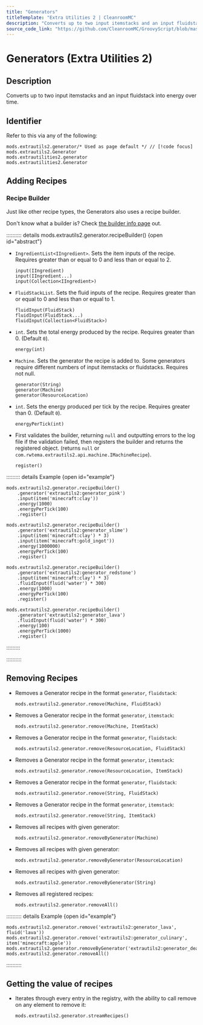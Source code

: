 ```yaml
---
title: "Generators"
titleTemplate: "Extra Utilities 2 | CleanroomMC"
description: "Converts up to two input itemstacks and an input fluidstack into energy over time."
source_code_link: "https://github.com/CleanroomMC/GroovyScript/blob/master/src/main/java/com/cleanroommc/groovyscript/compat/mods/extrautils2/Generator.java"
---
```


# Generators (Extra Utilities 2)

## Description

Converts up to two input itemstacks and an input fluidstack into energy over time.

## Identifier

Refer to this via any of the following:

```groovy:no-line-numbers {1}
mods.extrautils2.generator/* Used as page default */ // [!code focus]
mods.extrautils2.Generator
mods.extrautilities2.generator
mods.extrautilities2.Generator
```


## Adding Recipes

### Recipe Builder

Just like other recipe types, the Generators also uses a recipe builder.

Don't know what a builder is? Check [the builder info page](../../groovy/builder.md) out.

:::::::::: details mods.extrautils2.generator.recipeBuilder() {open id="abstract"}
- `IngredientList<IIngredient>`. Sets the item inputs of the recipe. Requires greater than or equal to 0 and less than or equal to 2.

    ```groovy:no-line-numbers
    input(IIngredient)
    input(IIngredient...)
    input(Collection<IIngredient>)
    ```

- `FluidStackList`. Sets the fluid inputs of the recipe. Requires greater than or equal to 0 and less than or equal to 1.

    ```groovy:no-line-numbers
    fluidInput(FluidStack)
    fluidInput(FluidStack...)
    fluidInput(Collection<FluidStack>)
    ```

- `int`. Sets the total energy produced by the recipe. Requires greater than 0. (Default `0`).

    ```groovy:no-line-numbers
    energy(int)
    ```

- `Machine`. Sets the generator the recipe is added to. Some generators require different numbers of input itemstacks or fluidstacks. Requires not null.

    ```groovy:no-line-numbers
    generator(String)
    generator(Machine)
    generator(ResourceLocation)
    ```

- `int`. Sets the energy produced per tick by the recipe. Requires greater than 0. (Default `0`).

    ```groovy:no-line-numbers
    energyPerTick(int)
    ```

- First validates the builder, returning `null` and outputting errors to the log file if the validation failed, then registers the builder and returns the registered object. (returns `null` or `com.rwtema.extrautils2.api.machine.IMachineRecipe`).

    ```groovy:no-line-numbers
    register()
    ```

::::::::: details Example {open id="example"}
```groovy:no-line-numbers
mods.extrautils2.generator.recipeBuilder()
    .generator('extrautils2:generator_pink')
    .input(item('minecraft:clay'))
    .energy(1000)
    .energyPerTick(100)
    .register()

mods.extrautils2.generator.recipeBuilder()
    .generator('extrautils2:generator_slime')
    .input(item('minecraft:clay') * 3)
    .input(item('minecraft:gold_ingot'))
    .energy(1000000)
    .energyPerTick(100)
    .register()

mods.extrautils2.generator.recipeBuilder()
    .generator('extrautils2:generator_redstone')
    .input(item('minecraft:clay') * 3)
    .fluidInput(fluid('water') * 300)
    .energy(1000)
    .energyPerTick(100)
    .register()

mods.extrautils2.generator.recipeBuilder()
    .generator('extrautils2:generator_lava')
    .fluidInput(fluid('water') * 300)
    .energy(100)
    .energyPerTick(1000)
    .register()
```

:::::::::

::::::::::

## Removing Recipes

- Removes a Generator recipe in the format `generator`, `fluidstack`:

    ```groovy:no-line-numbers
    mods.extrautils2.generator.remove(Machine, FluidStack)
    ```

- Removes a Generator recipe in the format `generator`, `itemstack`:

    ```groovy:no-line-numbers
    mods.extrautils2.generator.remove(Machine, ItemStack)
    ```

- Removes a Generator recipe in the format `generator`, `fluidstack`:

    ```groovy:no-line-numbers
    mods.extrautils2.generator.remove(ResourceLocation, FluidStack)
    ```

- Removes a Generator recipe in the format `generator`, `itemstack`:

    ```groovy:no-line-numbers
    mods.extrautils2.generator.remove(ResourceLocation, ItemStack)
    ```

- Removes a Generator recipe in the format `generator`, `fluidstack`:

    ```groovy:no-line-numbers
    mods.extrautils2.generator.remove(String, FluidStack)
    ```

- Removes a Generator recipe in the format `generator`, `itemstack`:

    ```groovy:no-line-numbers
    mods.extrautils2.generator.remove(String, ItemStack)
    ```

- Removes all recipes with given generator:

    ```groovy:no-line-numbers
    mods.extrautils2.generator.removeByGenerator(Machine)
    ```

- Removes all recipes with given generator:

    ```groovy:no-line-numbers
    mods.extrautils2.generator.removeByGenerator(ResourceLocation)
    ```

- Removes all recipes with given generator:

    ```groovy:no-line-numbers
    mods.extrautils2.generator.removeByGenerator(String)
    ```

- Removes all registered recipes:

    ```groovy:no-line-numbers
    mods.extrautils2.generator.removeAll()
    ```

:::::::::: details Example {open id="example"}
```groovy:no-line-numbers
mods.extrautils2.generator.remove('extrautils2:generator_lava', fluid('lava'))
mods.extrautils2.generator.remove('extrautils2:generator_culinary', item('minecraft:apple'))
mods.extrautils2.generator.removeByGenerator('extrautils2:generator_death')
mods.extrautils2.generator.removeAll()
```

::::::::::

## Getting the value of recipes

- Iterates through every entry in the registry, with the ability to call remove on any element to remove it:

    ```groovy:no-line-numbers
    mods.extrautils2.generator.streamRecipes()
    ```
